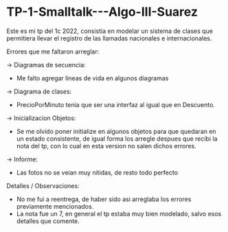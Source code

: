 # TP-1-Smalltalk---Algo-III-Suarez

Este es mi tp del 1c 2022, consistia en modelar un sistema de clases que permitiera llevar el registro de las llamadas nacionales e internacionales.

Errores que me faltaron arreglar:

-> Diagramas de secuencia:
   * Me falto agregar lineas de vida en algunos diagramas
    
-> Diagrama de clases:
   * PrecioPorMinuto tenia que ser una interfaz al igual que en Descuento.

-> Inicializacion Objetos:
   * Se me olvido poner initialize en algunos objetos para que quedaran en un estado consistente,
     de igual forma los arregle despues que recibi la nota del tp, con lo cual en esta version
     no salen dichos errores.
    
-> Informe:
   * Las fotos no se veian muy nitidas, de resto todo perfecto
   
Detalles / Observaciones:
* No me fui a reentrega, de haber sido asi arreglaba los errores previamente mencionados.
* La nota fue un 7, en general el tp estaba muy bien modelado, salvo esos detalles que comente.
